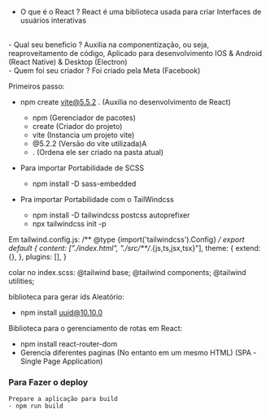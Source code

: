  
 - O que é o React ?
React é uma biblioteca usada para criar Interfaces de usuários interativas
<br>
- Qual seu beneficio ?
Auxilia na componentização, ou seja, reaproveitamento de código, Aplicado para desenvolvimento IOS & Android (React Native) & Desktop (Electron)
<br>
- Quem foi seu criador ?
  Foi criado pela Meta (Facebook)


Primeiros passo:
- npm create vite@5.5.2 . (Auxilia no desenvolvimento de React)
  -  npm (Gerenciador de pacotes)
  -  create (Criador do projeto)
  -  vite (Instancia um projeto vite)
  -  @5.2.2 (Versão do vite utilizada)A
  -  . (Ordena ele ser criado na pasta atual)


- Para importar Portabilidade de SCSS
  - npm install -D sass-embedded

- Pra importar Portabilidade com o TailWindcss
  - npm install -D tailwindcss postcss autoprefixer
  - npx tailwindcss init -p

Em tailwind.config.js:
  /** @type {import('tailwindcss').Config} */
  export default {
    content: ["./index.html", "./src/**/*.{js,ts,jsx,tsx}"],
    theme: {
      extend: {},
    },
    plugins: [],
  }



colar no index.scss:
  @tailwind base;
  @tailwind components;
  @tailwind utilities;

biblioteca para gerar ids Aleatório: 
  - npm install uuid@10.10.0


Biblioteca para o gerenciamento de rotas em React:
  - npm install react-router-dom
  - Gerencia diferentes paginas (No entanto em um mesmo HTML) (SPA -Single Page Application)



### Para Fazer o deploy

    Prepare a aplicação para build
    - npm run build
